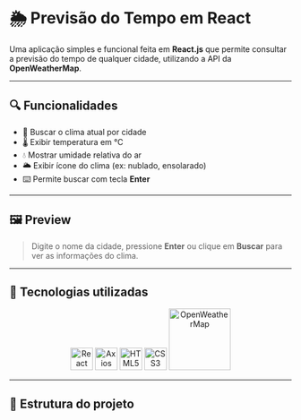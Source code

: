 # 🌦️ Previsão do Tempo em React

Uma aplicação simples e funcional feita em **React.js** que permite consultar a previsão do tempo de qualquer cidade, utilizando a API da **OpenWeatherMap**.

---

## 🔍 Funcionalidades

- 🔎 Buscar o clima atual por cidade
- 🌡️ Exibir temperatura em °C
- 💧 Mostrar umidade relativa do ar
- 🌥️ Exibir ícone do clima (ex: nublado, ensolarado)
- ⌨️ Permite buscar com tecla **Enter**

---

## 🖼️ Preview

> Digite o nome da cidade, pressione **Enter** ou clique em **Buscar** para ver as informações do clima.

---

## 🚀 Tecnologias utilizadas

<p align="center">
  <img src="https://cdn.jsdelivr.net/gh/devicons/devicon/icons/react/react-original.svg" alt="React" width="40"/>
  <img src="https://axios-http.com/assets/logo.svg" alt="Axios" width="40"/>
  <img src="https://cdn.jsdelivr.net/gh/devicons/devicon/icons/html5/html5-original.svg" alt="HTML5" width="40"/>
  <img src="https://cdn.jsdelivr.net/gh/devicons/devicon/icons/css3/css3-original.svg" alt="CSS3" width="40"/>
  <img src="https://openweathermap.org/themes/openweathermap/assets/img/logo_white_cropped.png" alt="OpenWeatherMap" width="110"/>
</p>

---

## 📁 Estrutura do projeto


